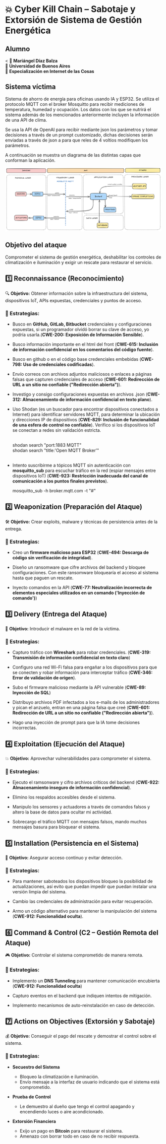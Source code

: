 # 💥 Cyber Kill Chain – Sabotaje y Extorsión de Sistema de Gestión Energética

## Alumno
<
👤 **Mariángel Díaz Balza**<br>
🏫 **Universidad de Buenos Aires**<br>
📲 **Especialización en Internet de las Cosas**<br>

## Sistema víctima

Sistema de ahorro de energía para oficinas usando IA y ESP32. Se utiliza el protocolo MQTT con el broker Mosquitto para recibir mediciones de temperatura, humedad y ocupación. Los datos con los que se nutrirá el sistema además de los mencionados anteriormente incluyen la información de una API de clima.

Se usa la API de OpenAI para recibir mediante json los parámetros y tomar decisiones a través de un prompt customizado, dichas decisiones serán enviadas a través de json a para que reles de 4 voltios modifiquen los parámetros.

A continuación se muestra un diagrama de las distintas capas que conforman la aplicación.

<img src="/CIBS/ejercicio_1_ciberkillchain_ataque/imagenes/diagramaTF.png">

## Objetivo del ataque

Comprometer el sistema de gestión energética, deshabilitar los controles de climatización e iluminación y exigir un rescate para restaurar el servicio.

## 1️⃣ Reconnaissance (Reconocimiento)

🔍 **Objetivo:** Obtener información sobre la infraestructura del sistema, dispositivos IoT, APIs expuestas, credenciales y puntos de acceso.

### 🔹 Estrategias:

- Busco en **GitHub, GitLab, Bitbucket** credenciales y configuraciones expuestas, si un programador olvidó borrar su clave de acceso, yo podría usarla.(**CWE-200: Exposición de Información Sensible**).

- Busco información importante en el html del front (**CWE-615: Inclusión de información confidencial en los comentarios del código fuente**).

- Busco en github o en el código base credenciales embebidas (**CWE-798: Uso de credenciales codificadas**).

- Envío correos con archivos adjuntos maliciosos o enlaces a páginas falsas que capturen credenciales de acceso (**CWE-601: Redirección de URL a un sitio no confiable ("Redirección abierta")**).

- Investigo y consigo configuraciones expuestas en archivos .json (**CWE-312: Almacenamiento de información confidencial en texto plano**). 

- Uso Shodan (es un buscador para encontrar dispositivos conectados a Internet) para identificar servidores MQTT, para determinar la ubicación y direcciones IP de dispositivos (**CWE-829: Inclusión de funcionalidad de una esfera de control no confiable**). Verifico si los dispositivos IoT se conectan a redes sin validación estricta.<br><br>

    shodan search "port:1883 MQTT"  <br>
    shodan search "title:'Open MQTT Broker'"  <br><br>

- Intento suscribirme a tópicos MQTT sin autenticación con **mosquitto_sub** para escuchar tráfico en la red (espiar mensajes entre dispositivos IoT) (**CWE-923: Restricción inadecuada del canal de comunicación a los puntos finales previstos**).<br>

    mosquitto_sub -h broker.mqtt.com -t "#" <br>

## 2️⃣ Weaponization (Preparación del Ataque)

🛠 **Objetivo:** Crear exploits, malware y técnicas de persistencia antes de la entrega.

### 🔹 Estrategias:

- Creo un **firmware malicioso para ESP32** (**CWE-494: Descarga de código sin verificación de integridad**).

- Diseño un ransomware que cifre archivos del backend y bloquee configuraciones. Con este ransomware bloquearía el acceso al sistema hasta que paguen un rescate.

- Inyecto comandos en la API (**CWE-77: Neutralización incorrecta de elementos especiales utilizados en un comando ('Inyección de comando')**)

## **3️⃣ Delivery (Entrega del Ataque)**

📩 **Objetivo:** Introducir el malware en la red de la víctima. 

### 🔹 Estrategias:

- Capturo tráfico con **Wireshark** para robar credenciales. (**CWE-319: Transmisión de información confidencial en texto claro**)

- Configuro una red Wi-Fi falsa para engañar a los dispositivos para que se conecten y robar información para interceptar tráfico (**CWE-346: Error de validación de origen**).

- Subo el firmware malicioso mediante la API vulnerable (**CWE-89: Inyección de SQL**)

- Distribuyo archivos PDF infectados a los e-mails de los administradores y pican el anzuelo, entran en una página falsa que creé (**CWE-601: Redirección de URL a un sitio no confiable ("Redirección abierta")**).

- Hago una inyección de prompt para que la IA tome decisiones incorrectas.


## 4️⃣ Exploitation (Ejecución del Ataque)  

💥 **Objetivo:** Aprovechar vulnerabilidades para comprometer el sistema.  

### 🔹 Estrategias:

- Ejecuto el ramsonware y cifro archivos críticos del backend (**CWE-922: Almacenamiento inseguro de información confidencial**).

- Elimino los respaldos accesibles desde el sistema.

- Manipulo los sensores y actuadores a través de comandos falsos y altero la base de datos para ocultar mi actividad.  

- Sobrecargo el tráfico MQTT con mensajes falsos, mando muchos mensajes basura para bloquear el sistema.

## 5️⃣ Installation (Persistencia en el Sistema)  

🔗 **Objetivo:** Asegurar acceso continuo y evitar detección.  

### 🔹 Estrategias:

- Para mantener saboteados los dispositivos bloqueo la posibilidad de actualizaciones, así evito que puedan impedir que puedan instalar una versión limpia del sistema.

- Cambio las credenciales de administración para evitar recuperación.

- Armo un código alternativo para mantener la manipulación del sistema (**CWE-912: Funcionalidad oculta**).

## 6️⃣ Command & Control (C2 – Gestión Remota del Ataque)  
🎮 **Objetivo:** Controlar el sistema comprometido de manera remota.  

### 🔹 Estrategias:

- Implemento un **DNS Tunneling** para mantener comunicación encubierta (**CWE-912: Funcionalidad oculta**) 

- Capturo eventos en el backend que indiquen intentos de mitigación.  

- Implemento mecanismos de auto-reinstalación en caso de detección.  


## 7️⃣ Actions on Objectives (Extorsión y Sabotaje)  
💰 **Objetivo:** Conseguir el pago del rescate y demostrar el control sobre el sistema.  

### 🔹 Estrategias:

- **Secuestro del Sistema**

  - Bloqueo  la climatización e iluminación.  
  - Envío mensaje a la interfaz de usuario indicando que el sistema está comprometido.  

- **Prueba de Control**
  - Le demuestro al dueño que tengo el control apagando y encendiendo luces o aire acondicionado.

- **Extorsión Financiera**
  - Exijo un pago en **Bitcoin** para restaurar el sistema.  
  - Amenazo con borrar todo en caso de no recibir respuesta.  


